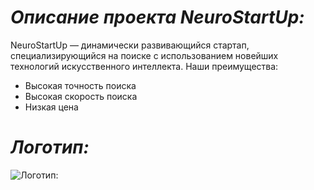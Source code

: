 # _Описание проекта NeuroStartUp:_  
NeuroStartUp — динамически развивающийся стартап, специализирующийся на поиске с использованием новейших технологий искусственного интеллекта. Наши преимущества:
  + Высокая точность поиска
  + Высокая скорость поиска
  + Низкая цена
# _Логотип:_
![ _Логотип:_](https://camo.githubusercontent.com/ace14ee894d150192a7b05b12410738aa65528da742bbce69315a5f441320ea7/68747470733a2f2f692e696d6775722e636f6d2f495a4f525769492e706e67)
